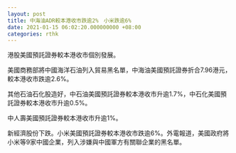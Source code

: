 ```yaml
---
layout: post
title: 中海油ADR較本港收市跌逾2%　小米跌逾6%
date: 2021-01-15 06:02:20.000000000 +08:00
categories: rthk
---
```


港股美國預託證券較本港收市個別發展。

美國商務部將中國海洋石油列入貿易黑名單，中海油美國預託證券折合7.96港元，較本港收市跌逾2.6%。

其他石油石化股造好，中石油美國預託證券較本港收市升逾1.7%，中石化美國預託證券較本港收市升逾0.5%。

中人壽美國預託證券較本港收市升逾1%。

新經濟股份下跌。小米美國預託證券較本港收市跌逾6%。外電報道，美國政府將小米等9家中國企業，列入涉嫌與中國軍方有關聯企業的黑名單。
